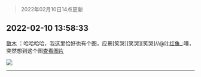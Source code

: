 > 2022年02月10日14点更新
<link rel="stylesheet" href="https://cdn.jsdelivr.net/gh/taotie6/sampleJSON@main/css/photo_show.css">
<meta name="referrer" content="no-referrer" />


 ## 2022-02-10 13:58:33 

 [㪚木](https://www.coolapk.com/feed/33441118?shareKey=ZjVhNjc4NTYzZDNhNjIwNGE5YjQ~) ：哈哈哈哈，我这里恰好也有个图，应景[笑哭][笑哭][笑哭]//<a class="feed-link-uname" href="/u/叶红鱼_">@叶红鱼_</a>:噗，突然想到这个图<a class="feed-forward-pic" href="http://image.coolapk.com/feed/2022/0210/11/728808_18df4a24_5396_4434_298@598x535.jpeg">查看图片</a> 

<div class="album">
<img class="img-item" src="http://image.coolapk.com/feed/2022/0210/13/1081091_6da138e8_2712_6946_779@827x901.jpeg" />
</div>

 ------- 

